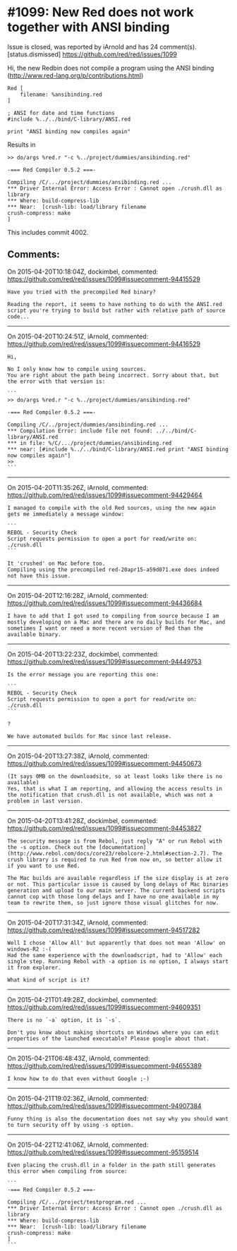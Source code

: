 
#1099: New Red does not work together with ANSI binding
================================================================================
Issue is closed, was reported by iArnold and has 24 comment(s).
[status.dismissed]
<https://github.com/red/red/issues/1099>

Hi, the new Redbin does not compile a program using the ANSI binding (http://www.red-lang.org/p/contributions.html) 

```
Red [   
    filename: %ansibinding.red
]

; ANSI for date and time functions
#include %../../bind/C-library/ANSI.red

print "ANSI binding now compiles again"
```

Results in

```
>> do/args %red.r "-c %../project/dummies/ansibinding.red"

-=== Red Compiler 0.5.2 ===-

Compiling /C/.../project/dummies/ansibinding.red ...
*** Driver Internal Error: Access Error : Cannot open ./crush.dll as library
*** Where: build-compress-lib
*** Near:  [crush-lib: load/library filename
crush-compress: make
]
```

This includes commit 4002.



Comments:
--------------------------------------------------------------------------------

On 2015-04-20T10:18:04Z, dockimbel, commented:
<https://github.com/red/red/issues/1099#issuecomment-94415529>

    Have you tried with the precompiled Red binary?
    
    Reading the report, it seems to have nothing to do with the ANSI.red script you're trying to build but rather with relative path of source code...

--------------------------------------------------------------------------------

On 2015-04-20T10:24:51Z, iArnold, commented:
<https://github.com/red/red/issues/1099#issuecomment-94416529>

    Hi,
    
    No I only know how to compile using sources. 
    You are right about the path being incorrect. Sorry about that, but the error with that version is:
    
    ```
    >> do/args %red.r "-c %../project/dummies/ansibinding.red"
    
    -=== Red Compiler 0.5.2 ===-
    
    Compiling /C/../project/dummies/ansibinding.red ...
    *** Compilation Error: include file not found: ../../bind/C-library/ANSI.red
    *** in file: %/C/.../project/dummies/ansibinding.red
    *** near: [#include %../../bind/C-library/ANSI.red print "ANSI binding now compiles again"]
    >>
    ```

--------------------------------------------------------------------------------

On 2015-04-20T11:35:26Z, iArnold, commented:
<https://github.com/red/red/issues/1099#issuecomment-94429464>

    I managed to compile with the old Red sources, using the new again gets me immediately a message window:
    
    ```
    REBOL - Security Check
    Script requests permission to open a port for read/write on: ./crush.dll
    ```
    
    It 'crushed' on Mac before too.
    Compiling using the precompiled red-20apr15-a59d071.exe does indeed not have this issue.

--------------------------------------------------------------------------------

On 2015-04-20T12:16:28Z, iArnold, commented:
<https://github.com/red/red/issues/1099#issuecomment-94436684>

    I have to add that I got used to compiling from source because I am mostly developing on a Mac and there are no daily builds for Mac, and sometimes I want or need a more recent version of Red than the available binary. 

--------------------------------------------------------------------------------

On 2015-04-20T13:22:23Z, dockimbel, commented:
<https://github.com/red/red/issues/1099#issuecomment-94449753>

    Is the error message you are reporting this one:
    
    ```
    REBOL - Security Check
    Script requests permission to open a port for read/write on: ./crush.dll
    ```
    
    ?
    
    We have automated builds for Mac since last release.

--------------------------------------------------------------------------------

On 2015-04-20T13:27:38Z, iArnold, commented:
<https://github.com/red/red/issues/1099#issuecomment-94450673>

    (It says 0MB on the downloadsite, so at least looks like there is no available)
    Yes, that is what I am reporting, and allowing the access results in the notification that crush.dll is not available, which was not a problem in last version.

--------------------------------------------------------------------------------

On 2015-04-20T13:41:28Z, dockimbel, commented:
<https://github.com/red/red/issues/1099#issuecomment-94453827>

    The security message is from Rebol, just reply "A" or run Rebol with the -s option. Check out the [documentation](http://www.rebol.com/docs/core23/rebolcore-2.html#section-2.7). The crush library is required to run Red from now on, so better allow it if you want to use Red.
    
    The Mac builds are available regardless if the size display is at zero or not. This particular issue is caused by long delays of Mac binaries generation and upload to our main server. The current backend scripts cannot cop with those long delays and I have no one available in my team to rewrite them, so just ignore those visual glitches for now.

--------------------------------------------------------------------------------

On 2015-04-20T17:31:34Z, iArnold, commented:
<https://github.com/red/red/issues/1099#issuecomment-94517282>

    Well I chose 'Allow All' but apparently that does not mean 'Allow' on windows-R2 :-( 
    Had the same experience with the downloadscript, had to 'Allow' each single step. Running Rebol with -a option is no option, I always start it from explorer.
    
    What kind of script is it?

--------------------------------------------------------------------------------

On 2015-04-21T01:49:28Z, dockimbel, commented:
<https://github.com/red/red/issues/1099#issuecomment-94609351>

    There is no `-a` option, it is `-s`. 
    
    Don't you know about making shortcuts on Windows where you can edit properties of the launched executable? Please google about that.

--------------------------------------------------------------------------------

On 2015-04-21T06:48:43Z, iArnold, commented:
<https://github.com/red/red/issues/1099#issuecomment-94655389>

    I know how to do that even without Google ;-)

--------------------------------------------------------------------------------

On 2015-04-21T19:02:36Z, iArnold, commented:
<https://github.com/red/red/issues/1099#issuecomment-94907384>

    Funny thing is also the documentation does not say why you should want to turn security off by using -s option.

--------------------------------------------------------------------------------

On 2015-04-22T12:41:06Z, iArnold, commented:
<https://github.com/red/red/issues/1099#issuecomment-95159514>

    Even placing the crush.dll in a folder in the path still generates this error when compiling from source:
    
    ```
    -=== Red Compiler 0.5.2 ===-
    
    Compiling /C/.../project/testprogram.red ...
    *** Driver Internal Error: Access Error : Cannot open ./crush.dll as library
    *** Where: build-compress-lib
    *** Near:  [crush-lib: load/library filename
    crush-compress: make
    ]
    ```

